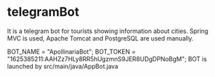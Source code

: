 # telegramBot

It is a telegram bot for tourists showing information about cities.
Spring MVC is used, Apache Tomcat and PostgreSQL are used manually.

BOT_NAME = "ApollinariaBot";
BOT_TOKEN = "1625385211:AAHZz7HLy8RR5hUgzmnS9JER8UDgDPNoBgM";
BOT is launched by src/main/java/AppBot.java

